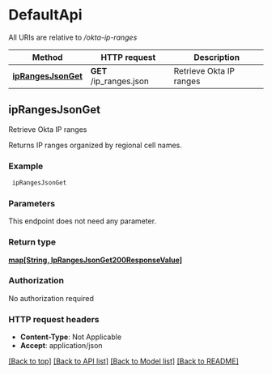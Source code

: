 # DefaultApi

All URIs are relative to */okta-ip-ranges*

Method | HTTP request | Description
------------- | ------------- | -------------
[**ipRangesJsonGet**](DefaultApi.md#ipRangesJsonGet) | **GET** /ip_ranges.json | Retrieve Okta IP ranges



## ipRangesJsonGet

Retrieve Okta IP ranges

Returns IP ranges organized by regional cell names.

### Example

```bash
 ipRangesJsonGet
```

### Parameters

This endpoint does not need any parameter.

### Return type

[**map[String, IpRangesJsonGet200ResponseValue]**](IpRangesJsonGet200ResponseValue.md)

### Authorization

No authorization required

### HTTP request headers

- **Content-Type**: Not Applicable
- **Accept**: application/json

[[Back to top]](#) [[Back to API list]](../README.md#documentation-for-api-endpoints) [[Back to Model list]](../README.md#documentation-for-models) [[Back to README]](../README.md)

